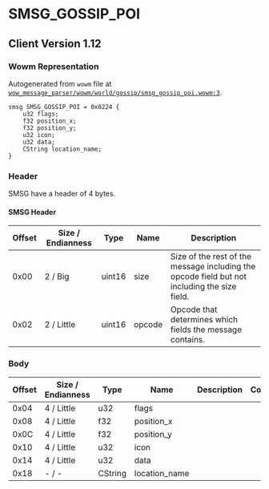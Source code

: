 # SMSG_GOSSIP_POI

## Client Version 1.12

### Wowm Representation

Autogenerated from `wowm` file at [`wow_message_parser/wowm/world/gossip/smsg_gossip_poi.wowm:3`](https://github.com/gtker/wow_messages/tree/main/wow_message_parser/wowm/world/gossip/smsg_gossip_poi.wowm#L3).
```rust,ignore
smsg SMSG_GOSSIP_POI = 0x0224 {
    u32 flags;
    f32 position_x;
    f32 position_y;
    u32 icon;
    u32 data;
    CString location_name;
}
```
### Header

SMSG have a header of 4 bytes.

#### SMSG Header

| Offset | Size / Endianness | Type   | Name   | Description |
| ------ | ----------------- | ------ | ------ | ----------- |
| 0x00   | 2 / Big           | uint16 | size   | Size of the rest of the message including the opcode field but not including the size field.|
| 0x02   | 2 / Little        | uint16 | opcode | Opcode that determines which fields the message contains.|

### Body

| Offset | Size / Endianness | Type | Name | Description | Comment |
| ------ | ----------------- | ---- | ---- | ----------- | ------- |
| 0x04 | 4 / Little | u32 | flags |  |  |
| 0x08 | 4 / Little | f32 | position_x |  |  |
| 0x0C | 4 / Little | f32 | position_y |  |  |
| 0x10 | 4 / Little | u32 | icon |  |  |
| 0x14 | 4 / Little | u32 | data |  |  |
| 0x18 | - / - | CString | location_name |  |  |


